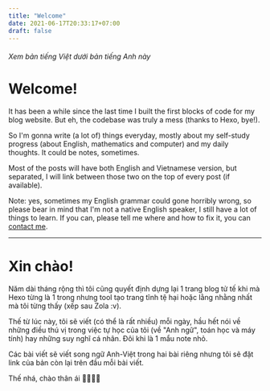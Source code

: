 ```yaml
---
title: "Welcome"
date: 2021-06-17T20:33:17+07:00
draft: false
---
```



###### Xem bản tiếng Việt dưới bản tiếng Anh này

# Welcome!

It has been a while since the last time I built the first blocks of code for my blog website. But eh, the codebase was truly a mess (thanks to Hexo, bye!).

So I'm gonna write (a lot of) things everyday, mostly about my self-study progress (about English, mathematics and computer) and my daily thoughts. It could be notes, sometimes. 

Most of the posts will have both English and Vietnamese version, but separated, I will link between those two on the top of every post (if available).

Note: yes, sometimes my English grammar could gone horribly wrong, so please bear in mind that I'm not a native English speaker, I still have a lot of things to learn. If you can, please tell me where and how to fix it, you can [contact me](/contact).

---

# Xin chào!

Năm dài tháng rộng thì tôi cũng quyết định dựng lại 1 trang blog tử tế khi mà Hexo từng là 1 trong nhưng tool tạo trang tĩnh tệ hại hoặc lằng nhằng nhất mà tôi từng thấy (xếp sau Zola :v).

Thế từ lúc này, tôi sẽ viết (có thể là rất nhiều) mỗi ngày, hầu hết nói về những điều thú vị trong việc tự học của tôi (về "Anh ngữ", toán học và máy tính) hay những suy nghĩ cá nhân. Đôi khi là 1 mẩu note nhỏ.

Các bài viết sẽ viết song ngữ Anh-Việt trong hai bài riêng nhưng tôi sẽ đặt link của bản còn lại trên đầu mỗi bài viết.

Thế nhá, chào thân ái 👋👋👋👋

